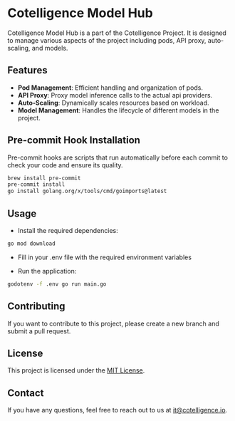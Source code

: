 # Cotelligence Model Hub

Cotelligence Model Hub is a part of the Cotelligence Project. It is designed to manage various aspects of the project
including pods, API proxy, auto-scaling, and models.

## Features

- **Pod Management**: Efficient handling and organization of pods.
- **API Proxy**: Proxy model inference calls to the actual api providers.
- **Auto-Scaling**: Dynamically scales resources based on workload.
- **Model Management**: Handles the lifecycle of different models in the project.

## Pre-commit Hook Installation

Pre-commit hooks are scripts that run automatically before each commit to check your code and ensure its quality.

```bash
brew install pre-commit
pre-commit install
go install golang.org/x/tools/cmd/goimports@latest
```

## Usage

- Install the required dependencies:

```bash
go mod download
```

- Fill in your .env file with the required environment variables

- Run the application:

```bash
godotenv -f .env go run main.go
```

## Contributing

If you want to contribute to this project, please create a new branch and submit a pull request.

## License

This project is licensed under the [MIT License](LICENSE).

## Contact

If you have any questions, feel free to reach out to us at [it@cotelligence.io](mailto:it@cotelligence.io).
